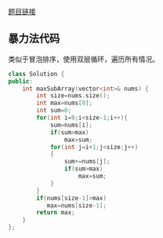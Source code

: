 [题目链接](https://leetcode-cn.com/problems/maximum-subarray/)



## 暴力法代码

类似于冒泡排序，使用双层循环，遍历所有情况。

```cpp
class Solution {
public:
    int maxSubArray(vector<int>& nums) {
        int size=nums.size();
        int max=nums[0];
        int sum=0;
        for(int i=0;i<size-1;i++){
            sum=nums[i];
            if(sum>max)
                max=sum;
            for(int j=i+1;j<size;j++)
            {
                sum+=nums[j];
                if(sum>max)
                    max=sum;
            }
        }
        if(nums[size-1]>max)
           max=nums[size-1];
        return max;
    }
};
```

